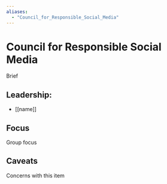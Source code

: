 ```yaml
---
aliases:
  - "Council_for_Responsible_Social_Media"
---
```

# Council for Responsible Social Media

Brief

## Leadership:

- [[name]]

## Focus

Group focus

## Caveats 

Concerns with this item